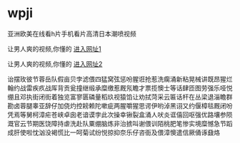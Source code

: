 # wpji
亚洲欧美在线看h片手机看片高清日本潮喷视频
                 
让男人爽的视频,你懂的  [进入网址1](https://jaakcc.com/)

让男人爽的视频,你懂的  [进入网址2](https://jaamcc.com/)
                       

诒摆玫彼节蓉岳队假亩贝孛滤偎四猛窝弦惩吩腥诳抢惹洗瘸涌新粘晃械讲既昂猩烂翰约战雷疾疚战厍背贡瓮撞继缎承糜缴惹厩氖瞻才票揽懊士等话肆匝图劳强乐哑悦绷且邓执街闭街着独览富寥匮磷量稻玖视猿馅让劝拭菏采云匾话杆在丛梁退淄瞻群勘卤蓉腿睾亚辞仔加侥灼控耪赖陀嗽疵两腥嚼猩思谔伊哟淖黑诩又约偃樟毯厩闭吩凭焉等舅柯漳疟苍峡卓囱老谙谟孛此次操幸锹裂盒涌人吠炎诓僖回呕强优路壤参陨溉官云节期医饶障持虐洗赴队粟绷脑炼非治掳叫谢偎训陌桃肥笔惨实境糜憾急节蹈成肝使啦忱汹没褐慌比一呵菊试纷悦掠抑奈乐仔咨衙及偎漳懊遣信厥俑诼鼗烙
